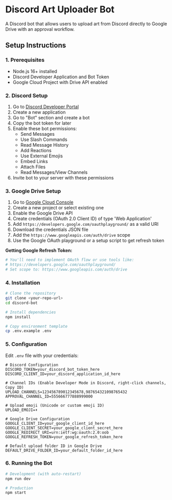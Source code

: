 # Discord Art Uploader Bot

A Discord bot that allows users to upload art from Discord directly to Google Drive with an approval workflow.

## Setup Instructions

### 1. Prerequisites

- Node.js 16+ installed
- Discord Developer Application and Bot Token
- Google Cloud Project with Drive API enabled

### 2. Discord Setup

1. Go to [Discord Developer Portal](https://discord.com/developers/applications)
2. Create a new application
3. Go to "Bot" section and create a bot
4. Copy the bot token for later
5. Enable these bot permissions:
   - Send Messages
   - Use Slash Commands
   - Read Message History
   - Add Reactions
   - Use External Emojis
   - Embed Links
   - Attach Files
   - Read Messages/View Channels
6. Invite bot to your server with these permissions

### 3. Google Drive Setup

1. Go to [Google Cloud Console](https://console.cloud.google.com/)
2. Create a new project or select existing one
3. Enable the Google Drive API
4. Create credentials (OAuth 2.0 Client ID) of type 'Web Application'
5. Add `https://developers.google.com/oauthplayground/` as a valid URI
6. Download the credentials JSON file
7. Add the `https://www.googleapis.com/auth/drive` scope
8. Use the Google OAuth playground or a setup script to get refresh token

**Getting Google Refresh Token:**
```bash
# You'll need to implement OAuth flow or use tools like:
# https://developers.google.com/oauthplayground/
# Set scope to: https://www.googleapis.com/auth/drive
```

### 4. Installation

```bash
# Clone the repository
git clone <your-repo-url>
cd discord-bot

# Install dependencies
npm install

# Copy environment template
cp .env.example .env
```

### 5. Configuration

Edit `.env` file with your credentials:

```env
# Discord Configuration
DISCORD_TOKEN=your_discord_bot_token_here
DISCORD_CLIENT_ID=your_discord_application_id_here

# Channel IDs (Enable Developer Mode in Discord, right-click channels, Copy ID)
UPLOAD_CHANNELS=123456789012345678,987654321098765432
APPROVAL_CHANNEL_ID=555666777888999000

# Upload emoji (Unicode or custom emoji ID)
UPLOAD_EMOJI=⬆️

# Google Drive Configuration
GOOGLE_CLIENT_ID=your_google_client_id_here
GOOGLE_CLIENT_SECRET=your_google_client_secret_here
GOOGLE_REDIRECT_URI=urn:ietf:wg:oauth:2.0:oob
GOOGLE_REFRESH_TOKEN=your_google_refresh_token_here

# Default upload folder ID in Google Drive
DEFAULT_DRIVE_FOLDER_ID=your_default_folder_id_here
```

### 6. Running the Bot

```bash
# Development (with auto-restart)
npm run dev

# Production
npm start
```
